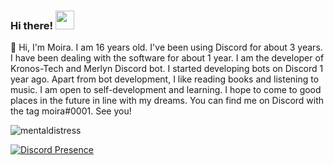 ### Hi there! <img src = "https://cdn.discordapp.com/emojis/859387292904980480.gif?v=1" high="20px" width="30px">


🌠 Hi, I'm Moira. I am 16 years old. I've been using Discord for about 3 years. I have been dealing with the software for about 1 year. I am the developer of Kronos-Tech and Merlyn Discord bot. I started developing bots on Discord 1 year ago. Apart from bot development, I like reading books and listening to music. I am open to self-development and learning. I hope to come to good places in the future in line with my dreams. You can find me on Discord with the tag moira#0001. See you!

<img src="https://komarev.com/ghpvc/?username=catxrd&label=Number%20Visitors&color=000e27" alt="mentaldistress" />


[![Discord Presence](https://lanyard-profile-readme.vercel.app/api/620600867816734742?theme=dark&bg=000e27&animated=true&hideDiscrim=false&borderRadius=20px)](https://discord.com/users/620600867816734742)
